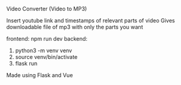 Video Converter (Video to MP3)

Insert youtube link and timestamps of relevant parts of video 
Gives downloadable file of mp3 with only the parts you want

frontend: npm run dev
backend: 
1. python3 -m venv venv
2. source venv/bin/activate
3. flask run



Made using Flask and Vue